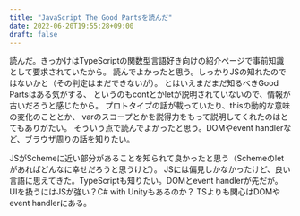```yaml
---
title: "JavaScript The Good Partsを読んだ"
date: 2022-06-20T19:55:28+09:00
draft: false
---
```


読んだ。きっかけはTypeScriptの関数型言語好き向けの紹介ページで事前知識として要求されていたから。
読んでよかったと思う。しっかりJSの知れたのではないかと（その判定はまだできないが）。
とはいえまだまだ知るべきGood Partsはある気がする、
というのもcontとかletが説明されていないので、情報が古いだろうと感じたから。
プロトタイプの話が載っていたり、thisの動的な意味の変化のこととか、
varのスコープとかを説得力をもって説明してくれたのはとてもありがたい。
そういう点で読んでよかったと思う。DOMやevent handlerなど、ブラウザ周りの話を知りたい。

JSがSchemeに近い部分があることを知られて良かったと思う（Schemeのletがあればどんなに幸せだろうと思うけど）。
JSには偏見しかなかったけど、良い言語に思えてきた。TypeScriptも知りたい。DOMとevent handlerが先だが。
UIを扱うにはJSが強い？C# with Unityもあるのか？
TSよりも関心はDOMやevent handlerにある。
